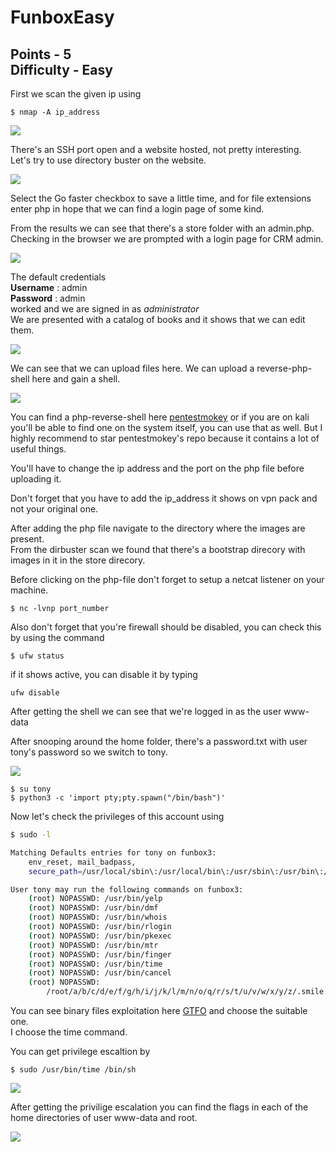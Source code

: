 # FunboxEasy
Points - 5  
Difficulty - Easy
---

First we scan the given ip using
```
$ nmap -A ip_address
```
![](images/scan1.png)


There's an SSH port open and a website hosted, not pretty interesting.      
Let's try to use directory buster on the website.

![](images/dirb1.png)

Select the Go faster checkbox to save a little time, and for file extensions enter php in hope that we can find a login page of some kind.

From the results we can see that there's a store folder with an admin.php.     
Checking in the browser we are prompted with a login page for CRM admin.

![](images/index.png)

The default credentials     
**Username** : admin        
**Password** : admin        
worked and we are signed in as *administrator*      
We are presented with a catalog of books and it shows that we can edit them.        

![](images/page1.png)

We can see that we can upload files here. We can upload a reverse-php-shell here and gain a shell.

![](images/upload1.png)

You can find a php-reverse-shell here [pentestmokey](https://github.com/pentestmonkey/php-reverse-shell/blob/master/php-reverse-shell.php) or if you are on kali you'll be able to find one on the system itself, you can use that as well. But I highly recommend to star pentestmokey's repo because it contains a lot of useful things.

You'll have to change the ip address and the port on the php file before uploading it.

Don't forget that you have to add the ip_address it shows on vpn pack and not your original one.

After adding the php file navigate to the directory where the images are present.       
From the dirbuster scan we found that there's a bootstrap direcory with images in it in the store direcory.

Before clicking on the php-file don't forget to setup a netcat listener on your machine.        
```
$ nc -lvnp port_number
```
Also don't forget that you're firewall should be disabled, you can check this by using the command
```
$ ufw status
```
if it shows active, you can disable it by typing    
```
ufw disable
```
After getting the shell we can see that we're logged in as the user www-data

After snooping around the home folder, there's a password.txt with user tony's password so we switch to tony.

![](images/tony.png)

```
$ su tony
$ python3 -c 'import pty;pty.spawn("/bin/bash")'
```

Now let's check the privileges of this account using    
``` sh
$ sudo -l

Matching Defaults entries for tony on funbox3:
    env_reset, mail_badpass,
    secure_path=/usr/local/sbin\:/usr/local/bin\:/usr/sbin\:/usr/bin\:/sbin\:/bin\:/snap/bin

User tony may run the following commands on funbox3:
    (root) NOPASSWD: /usr/bin/yelp
    (root) NOPASSWD: /usr/bin/dmf
    (root) NOPASSWD: /usr/bin/whois
    (root) NOPASSWD: /usr/bin/rlogin
    (root) NOPASSWD: /usr/bin/pkexec
    (root) NOPASSWD: /usr/bin/mtr
    (root) NOPASSWD: /usr/bin/finger
    (root) NOPASSWD: /usr/bin/time
    (root) NOPASSWD: /usr/bin/cancel
    (root) NOPASSWD:
        /root/a/b/c/d/e/f/g/h/i/j/k/l/m/n/o/q/r/s/t/u/v/w/x/y/z/.smile.sh
```
You can see binary files exploitation here [GTFO](https://gtfobins.github.io/) and choose the suitable one.      
I choose the time command.

You can get privilege escaltion by 
```
$ sudo /usr/bin/time /bin/sh
```
![](images/root.png)

After getting the privilige escalation you can find the flags in each of the home directories of user www-data and root.

![](images/flags.png)
